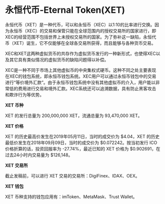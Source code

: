 # 永恒代币-Eternal Token(XET)

永恒代币（XET）是一种代币，可以和永恒币（XEC）以1:10的比率进行交换。因为永恒币（XEC）的交易和保管只能在全球范围内的授权交易所的国家进行，即XEC的经营范围不包括世界上未授权交易所的国家。为了弥补这一缺陷，永恒代币（XET）诞生，它不仅能够在全球各交易所获得，而且能够与各种货币交易。

XEC和XET这两种虚拟货币的共存作为虚拟货币发行的一种新形式，也使得XEC以及其它具有类似情况的虚拟货币的缺陷问题得以补偿。

XEC是一种不同于市场上其他虚拟币的中央集权式硬币。这种不同之处主要表现在XEC的钱包系统，即永恒币钱包系统。XEC用户可以通过永恒币钱包中的交易进行“等价境外汇款”。由于永恒币钱包系统中没有其他虚拟币的介入，用户能以非常低的费用进行交易和境外汇款。XEC系统还可以追溯数据，具有防止黑客攻击和欺诈行为等优势。

**XET 币种**

XET 的发行总量为 200,000,000 XET，流通总量为 93,470,000 XET。

**XET 价格**

XET 的历史最高价发生在2019年05月11日，当时的成交价为 $4.04，XET 的历史最低价发生在2018年09月09日，当时的成交价为 $0.072242。按当初发行 ICO 价格折算的话，投资回报率为 -27.74%，最近已知的 XET 价格为 $0.902691，在过去24小时内交易量为 $126,148。

**XET 交易所**

截止发稿前，可以进行 XET 交易的交易所：DigiFinex、IDAX、OEX。

**XET 钱包**

XET 币种支持的钱包应用有：imToken、MetaMask、Trust Wallet。

